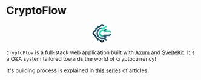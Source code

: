 # CryptoFlow

<p align="center">
  <img src="logo.png" height=50 width=50 />
</p>

`CryptoFlow` is a full-stack web application built with [Axum][0] and [SvelteKit][1]. It's a Q&A system tailored towards the world of cryptocurrency!

It's building process is explained in [this series][2] of articles.

[0]: https://github.com/tokio-rs/axum "Ergonomic and modular web framework built with Tokio, Tower, and Hyper"
[1]: https://kit.svelte.dev/ "web development, streamlined"
[2]: https://dev.to/sirneij/series/25950 "CryptoFlow: Building a secure and scalable system with Axum and SvelteKit Series"
